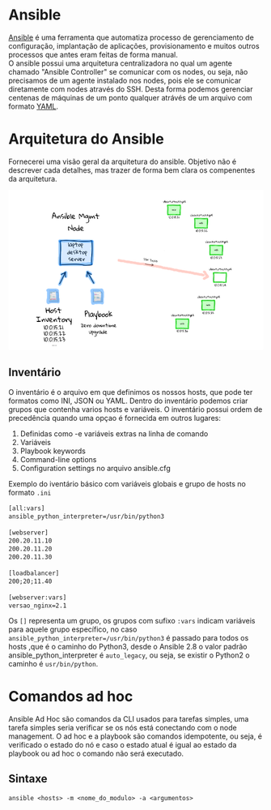 # Ansible
  [Ansible](https://www.redhat.com/pt-br/technologies/management/ansible/what-is-ansible) é uma ferramenta que automatiza processo de gerenciamento de configuração, implantação de aplicações, provisionamento e muitos outros processos que antes eram feitas de forma manual. <br>
 O ansible possui uma arquitetura centralizadora no qual um agente chamado "Ansible Controller" se comunicar com os nodes, ou seja, não precisamos de um agente instalado nos nodes, pois ele se comunicar diretamente com nodes através do SSH. Desta forma podemos gerenciar centenas de máquinas de um ponto qualquer atrávés de um arquivo com formato [YAML](https://pt.wikipedia.org/wiki/YAML).

# Arquitetura do Ansible
  Fornecerei uma visão geral da arquitetura do ansible. Objetivo não é descrever cada detalhes, mas trazer de forma bem clara os compenentes da arquitetura.
  
   <img src="https://github.com/kadeguilherme/ansible-basico/blob/main/images/architecture-simple.png">
   
##  Inventário 
  
  O inventário é o arquivo em que definimos os nossos hosts, que pode ter formatos como INI, JSON ou YAML. Dentro do inventário podemos criar grupos que contenha varios hosts e variáveis. O inventário possui ordem de precedência quando uma opçao é fornecida em outros lugares:

  1. Definidas como -e variáveis extras na linha de comando
  2. Variáveis
  3. Playbook keywords
  4. Command-line options
  5. Configuration settings no arquivo ansible.cfg
  
  Exemplo do iventário básico com variáveis globais e grupo de hosts no formato `.ini`
  
```
[all:vars]  
ansible_python_interpreter=/usr/bin/python3

[webserver]
200.20.11.10
200.20.11.20
200.20.11.30

[loadbalancer]
200;20;11.40

[webserver:vars]
versao_nginx=2.1
```
  Os `[]` representa um grupo, os grupos com sufixo `:vars` indicam variáveis para aquele grupo específico, no caso `ansible_python_interpreter=/usr/bin/python3` é passado para todos os hosts ,que é o caminho do Python3, desde o Ansible 2.8 o valor padrão ansible_python_interpreter é `auto_legacy`, ou seja, se existir o Python2 o caminho é `usr/bin/python`.
  
  
# Comandos ad hoc
Ansible Ad Hoc são comandos da CLI usados para tarefas simples, uma tarefa simples seria verificar se os nós está conectando com o node management. O ad hoc
 e a playbook são comandos idempotente, ou seja, é verificado o estado do nó e caso o estado atual é igual ao estado da playbook ou ad hoc o comando não será executado.
 ## Sintaxe 
 ```
 ansible <hosts> -m <nome_do_modulo> -a <argumentos>
 ```
 
